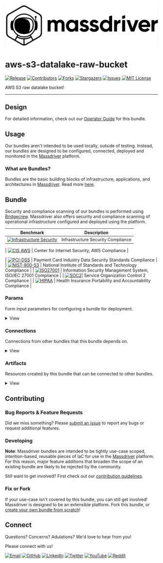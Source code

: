 [![Massdriver][logo]][website]

# aws-s3-datalake-raw-bucket

[![Release][release_shield]][release_url]
[![Contributors][contributors_shield]][contributors_url]
[![Forks][forks_shield]][forks_url]
[![Stargazers][stars_shield]][stars_url]
[![Issues][issues_shield]][issues_url]
[![MIT License][license_shield]][license_url]

AWS S3 raw datalake bucket!

---

## Design

For detailed information, check out our [Operator Guide](operator.mdx) for this bundle.

## Usage

Our bundles aren't intended to be used locally, outside of testing. Instead, our bundles are designed to be configured, connected, deployed and monitored in the [Massdriver][website] platform.

### What are Bundles?

Bundles are the basic building blocks of infrastructure, applications, and architectures in [Massdriver][website]. Read more [here](https://docs.massdriver.cloud/concepts/bundles).

## Bundle

<!-- COMPLIANCE:START -->

Security and compliance scanning of our bundles is performed using [Bridgecrew](https://www.bridgecrew.cloud/). Massdriver also offers security and compliance scanning of operational infrastructure configured and deployed using the platform.

| Benchmark                                                                                                                                                                                                                                                       | Description                        |
| --------------------------------------------------------------------------------------------------------------------------------------------------------------------------------------------------------------------------------------------------------------- | ---------------------------------- |
| [![Infrastructure Security](https://www.bridgecrew.cloud/badges/github/massdriver-cloud/aws-s3-datalake-raw-bucket/general)](https://www.bridgecrew.cloud/link/badge?vcs=github&fullRepo=massdriver-cloud%2Faws-s3-datalake-raw-bucket&benchmark=INFRASTRUCTURE+SECURITY) | Infrastructure Security Compliance |


| [![CIS AWS](https://www.bridgecrew.cloud/badges/github/massdriver-cloud/aws-s3-datalake-raw-bucket/cis_aws>)](https://www.bridgecrew.cloud/link/badge?vcs=github&fullRepo=massdriver-cloud%2Faws-s3-datalake-raw-bucket&benchmark=CIS+AWS+V1.2) | Center for Internet Security, AWS Compliance |

| [![PCI-DSS](https://www.bridgecrew.cloud/badges/github/massdriver-cloud/aws-s3-datalake-raw-bucket/pci>)](https://www.bridgecrew.cloud/link/badge?vcs=github&fullRepo=massdriver-cloud%2Faws-s3-datalake-raw-bucket&benchmark=PCI-DSS+V3.2) | Payment Card Industry Data Security Standards Compliance |
| [![NIST-800-53](https://www.bridgecrew.cloud/badges/github/massdriver-cloud/aws-s3-datalake-raw-bucket/nist>)](https://www.bridgecrew.cloud/link/badge?vcs=github&fullRepo=massdriver-cloud%2Faws-s3-datalake-raw-bucket&benchmark=NIST-800-53) | National Institute of Standards and Technology Compliance |
| [![ISO27001](https://www.bridgecrew.cloud/badges/github/massdriver-cloud/aws-s3-datalake-raw-bucket/iso>)](https://www.bridgecrew.cloud/link/badge?vcs=github&fullRepo=massdriver-cloud%2Faws-s3-datalake-raw-bucket&benchmark=ISO27001) | Information Security Management System, ISO/IEC 27001 Compliance |
| [![SOC2](https://www.bridgecrew.cloud/badges/github/massdriver-cloud/aws-s3-datalake-raw-bucket/soc2>)](https://www.bridgecrew.cloud/link/badge?vcs=github&fullRepo=massdriver-cloud%2Faws-s3-datalake-raw-bucket&benchmark=SOC2)| Service Organization Control 2 Compliance |
| [![HIPAA](https://www.bridgecrew.cloud/badges/github/massdriver-cloud/aws-s3-datalake-raw-bucket/hipaa>)](https://www.bridgecrew.cloud/link/badge?vcs=github&fullRepo=massdriver-cloud%2Faws-s3-datalake-raw-bucket&benchmark=HIPAA) | Health Insurance Portability and Accountability Compliance |

<!-- COMPLIANCE:END -->

### Params

Form input parameters for configuring a bundle for deployment.

<details>
<summary>View</summary>

<!-- PARAMS:START -->

**Params coming soon**

<!-- PARAMS:END -->

</details>

### Connections

Connections from other bundles that this bundle depends on.

<details>
<summary>View</summary>

<!-- CONNECTIONS:START -->

**Connections coming soon**

<!-- CONNECTIONS:END -->

</details>

### Artifacts

Resources created by this bundle that can be connected to other bundles.

<details>
<summary>View</summary>

<!-- ARTIFACTS:START -->

**Artifacts coming soon**

<!-- ARTIFACTS:END -->

</details>

## Contributing

<!-- CONTRIBUTING:START -->

### Bug Reports & Feature Requests

Did we miss something? Please [submit an issue](https://github.com/massdriver-cloud/aws-s3-datalake-raw-bucket/issues>) to report any bugs or request additional features.

### Developing

**Note**: Massdriver bundles are intended to be tightly use-case scoped, intention-based, reusable pieces of IaC for use in the [Massdriver][website] platform. For this reason, major feature additions that broaden the scope of an existing bundle are likely to be rejected by the community.

Still want to get involved? First check out our [contribution guidelines](https://docs.massdriver.cloud/bundles/contributing).

### Fix or Fork

If your use-case isn't covered by this bundle, you can still get involved! Massdriver is designed to be an extensible platform. Fork this bundle, or [create your own bundle from scratch](https://docs.massdriver.cloud/bundles/development)!

<!-- CONTRIBUTING:END -->

## Connect

<!-- CONNECT:START -->

Questions? Concerns? Adulations? We'd love to hear from you!

Please connect with us!

[![Email][email_shield]][email_url]
[![GitHub][github_shield]][github_url]
[![LinkedIn][linkedin_shield]][linkedin_url]
[![Twitter][twitter_shield]][twitter_url]
[![YouTube][youtube_shield]][youtube_url]
[![Reddit][reddit_shield]][reddit_url]


<!-- markdownlint-disable -->

[logo]: https://raw.githubusercontent.com/massdriver-cloud/docs/main/static/img/logo-with-logotype-horizontal-400x110.svg

[docs]: https://docs.massdriver.cloud?utm_source=aws-s3-datalake-raw-bucket&utm_medium=aws-s3-datalake-raw-bucket&utm_campaign=aws-s3-datalake-raw-bucket&utm_content=aws-s3-datalake-raw-bucket
[website]: https://www.massdriver.cloud?utm_source=aws-s3-datalake-raw-bucket&utm_medium=aws-s3-datalake-raw-bucket&utm_campaign=aws-s3-datalake-raw-bucket&utm_content=aws-s3-datalake-raw-bucket
[github]: https://github.com/massdriver-cloud
[linkedin]: https://www.linkedin.com/company/massdriver/

[contributors_shield]: https://img.shields.io/github/contributors/massdriver-cloud/aws-s3-datalake-raw-bucket.svg?style=for-the-badge>
[contributors_url]: https://github.com/massdriver-cloud/aws-s3-datalake-raw-bucket/graphs/contributors>
[forks_shield]: https://img.shields.io/github/forks/massdriver-cloud/aws-s3-datalake-raw-bucket.svg?style=for-the-badge>
[forks_url]: https://github.com/massdriver-cloud/aws-s3-datalake-raw-bucket/network/members>
[stars_shield]: https://img.shields.io/github/stars/massdriver-cloud/aws-s3-datalake-raw-bucket.svg?style=for-the-badge>
[stars_url]: https://github.com/massdriver-cloud/aws-s3-datalake-raw-bucket/stargazers>
[issues_shield]: https://img.shields.io/github/issues/massdriver-cloud/aws-s3-datalake-raw-bucket.svg?style=for-the-badge>
[issues_url]: https://github.com/massdriver-cloud/aws-s3-datalake-raw-bucket/issues>
[release_url]: https://github.com/massdriver-cloud/aws-s3-datalake-raw-bucket/releases/latest>
[release_shield]: https://img.shields.io/github/release/massdriver-cloud/aws-s3-datalake-raw-bucket.svg?style=for-the-badge>
[license_shield]: https://img.shields.io/github/license/massdriver-cloud/aws-s3-datalake-raw-bucket.svg?style=for-the-badge>
[license_url]: https://github.com/massdriver-cloud/aws-s3-datalake-raw-bucket/blob/main/LICENSE>

[email_url]: mailto:support@massdriver.cloud
[email_shield]: https://img.shields.io/badge/email-Massdriver-black.svg?style=for-the-badge&logo=mail.ru&color=000000
[github_url]: mailto:support@massdriver.cloud
[github_shield]: https://img.shields.io/badge/follow-Github-black.svg?style=for-the-badge&logo=github&color=181717
[linkedin_url]: https://linkedin.com/in/massdriver-cloud
[linkedin_shield]: https://img.shields.io/badge/follow-LinkedIn-black.svg?style=for-the-badge&logo=linkedin&color=0A66C2
[twitter_url]: https://twitter.com/massdriver
[twitter_shield]: https://img.shields.io/badge/follow-Twitter-black.svg?style=for-the-badge&logo=twitter&color=1DA1F2
[youtube_url]: https://www.youtube.com/channel/UCfj8P7MJcdlem2DJpvymtaQ
[youtube_shield]: https://img.shields.io/badge/subscribe-Youtube-black.svg?style=for-the-badge&logo=youtube&color=FF0000
[reddit_url]: https://www.reddit.com/r/massdriver
[reddit_shield]: https://img.shields.io/badge/subscribe-Reddit-black.svg?style=for-the-badge&logo=reddit&color=FF4500

<!-- markdownlint-restore -->

<!-- CONNECT:END -->
